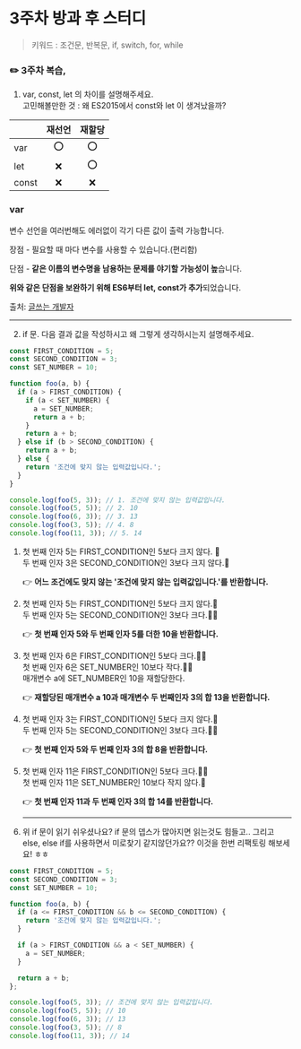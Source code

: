 # 3주차 방과 후 스터디

> 키워드 : 조건문, 반복문, if, switch, for, while

### ✏️ 3주차 복습,

1. var, const, let 의 차이를 설명해주세요.  
   고민해볼만한 것 : 왜 ES2015에서 const와 let 이 생겨났을까?

|       | 재선언 | 재할당 |
| ----- | :----: | :----: |
| var   |  :o:   |  :o:   |
| let   |  :x:   |  :o:   |
| const |  :x:   |  :x:   |

### **var**

변수 선언을 여러번해도 에러없이 각기 다른 값이 출력 가능합니다.

장점 - 필요할 때 마다 변수를 사용할 수 있습니다.(편리함)

단점 - **같은 이름의 변수명을 남용하는 문제를 야기할 가능성이 높**습니다.

**위와 같은 단점을 보완하기 위해 ES6부터 let, const가 추가**되었습니다.

출처: [글쓰는 개발자](https://backstreet-programmer.tistory.com/76 )



------



2. if 문. 다음 결과 값을 작성하시고 왜 그렇게 생각하시는지 설명해주세요.

```javascript
const FIRST_CONDITION = 5;
const SECOND_CONDITION = 3;
const SET_NUMBER = 10;

function foo(a, b) {
  if (a > FIRST_CONDITION) {
    if (a < SET_NUMBER) {
      a = SET_NUMBER;
      return a + b;
    }
    return a + b;
  } else if (b > SECOND_CONDITION) {
    return a + b;
  } else {
    return '조건에 맞지 않는 입력값입니다.';
  }
}

console.log(foo(5, 3)); // 1. 조건에 맞지 않는 입력값입니다.
console.log(foo(5, 5)); // 2. 10
console.log(foo(6, 3)); // 3. 13
console.log(foo(3, 5)); // 4. 8
console.log(foo(11, 3)); // 5. 14
```

1. 첫 번째 인자 5는 FIRST_CONDITION인 5보다 크지 않다. :no_good:  
   두 번째 인자 3은 SECOND_CONDITION인 3보다 크지 않다.:no_good:  

   :point_right: **어느 조건에도 맞지 않는 '조건에 맞지 않는 입력값입니다.'를 반환합니다.**  

   

2. 첫 번째 인자 5는 FIRST_CONDITION인 5보다 크지 않다.:no_good:  
   두 번째 인자 5는 SECOND_CONDITION인 3보다 크다.:ok_woman:  

   :point_right: ​**첫 번째 인자 5와 두 번째 인자 5를 더한 10을 반환합니다.** 

   

3. 첫 번째 인자 6은 FIRST_CONDITION인 5보다 크다.:ok_woman:  
   첫 번째 인자 6은 SET_NUMBER인 10보다 작다.:ok_woman:  
   매개변수 a에 SET_NUMBER인 10을 재할당한다.  

   :point_right: **재할당된 매개변수 a 10과 매개변수 두 번째인자 3의 합 13을 반환합니다.**  

   

4. 첫 번째 인자 3는 FIRST_CONDITION인 5보다 크지 않다.:no_good:  
   두 번째 인자 5는 SECOND_CONDITION인 3보다 크다.:ok_woman:  

   :point_right: **첫 번째 인자 5와 두 번째 인자 3의 합 8을 반환합니다.**  

   

5. 첫 번째 인자 11은 FIRST_CONDITION인 5보다 크다.:ok_woman:  
   첫 번째 인자 11은 SET_NUMBER인 10보다 작지 않다.:no_good:  

   :point_right: **첫 번째 인자 11과 두 번째 인자 3의 합 14를 반환합니다.** 
   
   
   
   ------


3. 위 if 문이 읽기 쉬우셨나요? if 문의 뎁스가 많아지면 읽는것도 힘들고.. 그리고 else, else if를 사용하면서 미로찾기 같지않던가요?? 이것을 한번 리팩토링 해보세요! ㅎㅎ

```javascript
const FIRST_CONDITION = 5;
const SECOND_CONDITION = 3;
const SET_NUMBER = 10;

function foo(a, b) {
  if (a <= FIRST_CONDITION && b <= SECOND_CONDITION) {
    return '조건에 맞지 않는 입력값입니다.';
  }

  if (a > FIRST_CONDITION && a < SET_NUMBER) {
    a = SET_NUMBER;
  }

  return a + b;
};

console.log(foo(5, 3)); // 조건에 맞지 않는 입력값입니다.
console.log(foo(5, 5)); // 10
console.log(foo(6, 3)); // 13
console.log(foo(3, 5)); // 8
console.log(foo(11, 3)); // 14
```
